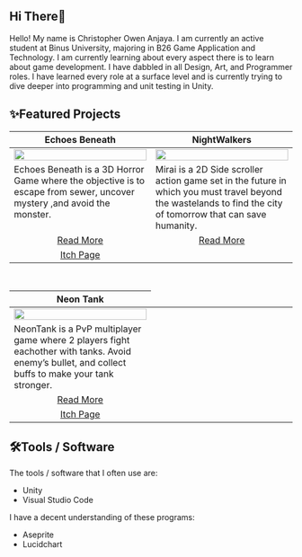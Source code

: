 ## Hi There👋
Hello! My name is Christopher Owen Anjaya. I am currently an active student at Binus University, majoring in B26 Game Application and Technology. I am currently learning about every aspect there is to learn about game development. I have dabbled in all Design, Art, and Programmer roles. I have learned every role at a surface level and is currently trying to dive deeper into programming and unit testing in Unity.


## ✨Featured Projects
<table width="100%">
  <thead>
    <tr>
      <th width="50%" align="center"><a>Echoes Beneath</a></th> <!--tittle-->
       <th width="500px" align="center"> <a>NightWalkers</th> <!--tittle-->
    </tr>
  </thead>
  <tbody>
    <tr>
      <td align="center">
        <img src="https://github.com/user-attachments/assets/2be270e9-a073-4033-9f04-e94828dda4e4" style="width:100%;height:auto;">
      </td>
      <td align="center">
        <img src="https://github.com/user-attachments/assets/3d852ab0-cb17-45fa-ba10-9cecc6d1563c" style="width:100%;height:auto;">
      </td>
    </tr>
    <tr>
      <td valign="text-top">Echoes Beneath is a 3D Horror Game where the objective is to escape from sewer, uncover mystery ,and avoid the monster.</td> <!--desc-->
      <td valign="text-top">Mirai is a 2D Side scroller action game set in the future in which you must travel beyond the wastelands to find the city of tomorrow that can save humanity.</td> <!--desc-->
    </tr>
    <tr>
      <td align="center"><a href="https://github.com/Redacted-Studio/Echoes_Beneath">Read More</a></td> <!--link1-->
      <td align="center"><a href="https://github.com/817r/LegionGoJam">Read More</a></td> <!--link2-->
    </tr>
    <tr>
      <td align="center"><a href="https://xviig.itch.io/echoes-beneath">Itch Page</a></td> <!--link1-->
       <!--link2-->
    </tr>
  </tbody>
</table>

<br>

<table width="100%">
  <thead>
    <tr>
      <th width="50%" align="center"><a>Neon Tank</a></th> <!--tittle-->
    </tr>
  </thead>
  <tbody>
    <tr>
      <td align="center">
        <img src="https://github.com/user-attachments/assets/d830552e-f161-4315-a04e-2ebf75e1f645" style="width:100%;height:auto;">
      </td>
      <td align="center">
      </td>
    </tr>
    <tr>
      <td valign="text-top">NeonTank is a PvP multiplayer game where 2 players fight eachother with tanks. Avoid enemy’s bullet, and collect buffs to make your tank stronger.</td> <!--desc-->
    </tr>
    <tr>
      <td align="center"><a href="https://github.com/WhiteStyx/NeonTank">Read More</a></td> <!--link1-->
    </tr>
    <tr>
      <td align="center"><a href="https://whitestyx.itch.io/neontank">Itch Page</a></td> <!--link1-->
       <!--link2-->
    </tr>
  </tbody>
</table>

         
## 🛠️Tools / Software
The tools / software that I often use are:
- Unity
- Visual Studio Code

I have a decent understanding of these programs:
- Aseprite
- Lucidchart
